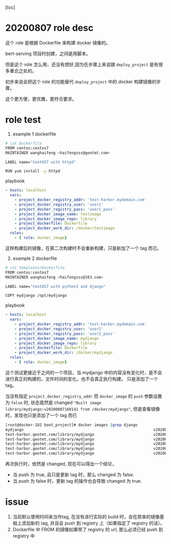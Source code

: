 [toc]
# 20200807 role desc

这个 role 是根据 Dockerfile 来构建 docker 镜像的。

bert-serving 项目时创建，之间是用脚本。

但是这个 role 怎么用，还没有想好,因为在步骤上来说跟 `deploy_project` 是有很多重合之处的。

初步来说会把这个 role 的功能替代 `deploy_project` 中的 docker 构建镜像的步骤。

这个更方便，更优雅，更符合要求。


# role test

1. example 1
dockerfile
```bash
# cat Dockerfile
FROM centos:centos7
MAINTAINER wanghaifeng <haifengsss@geotmt.com>

LABEL name="CentOS7 with httpd"

RUN yum install -y httpd
```

playbook
```yaml
- hosts: localhost
  vars:
    - project_docker_registry_addr: 'test-harbor.mydomain.com'
    - project_docker_registry_user: 'user1'
    - project_docker_registry_pass: 'user1_pass'
    - project_docker_image_name: testimage
    - project_docker_image_repo: library
    - project_dockerfile: Dockerfile
    - project_docker_work_dir: /docker/testimage
  roles:
    - { role: docker_image}
```

这样构建后的镜像，在第二次构建时不会重新构建，只是新加了一个 tag 而已。

2. example 2
dockerfile
```bash
# cat templates/Dockerfile 
FROM centos:centos7
MAINTAINER wanghaifeng <haifengsss@163.com>

LABEL name="CentOS7 with python3 and django"

COPY mydjango /opt/mydjango
```
playbook
```yaml
- hosts: localhost
  vars:
    - project_docker_registry_addr: 'test-harbor.mydomain.com'
    - project_docker_registry_user: 'user2'
    - project_docker_registry_pass: 'user2_pass'
    - project_docker_image_name: mydjango
    - project_docker_image_repo: library
    - project_dockerfile: Dockerfile
    - project_docker_work_dir: /docker/mydjango
  roles:
    - { role: docker_image}
```

这个测试更接近于之间的一个项目，当 mydjango 中的内容没有变化时，是不会进行真正的构建的，文件时间的变化，也不会真正执行构建。
只是添加了一个 tag。

当没有指定 `project_docker_registry_addr` 而 `docker_image` 的 `push` 参数设置为 `false` 时,
状态竟然是 changed `"Built image library/mydjango:v20200807160141 from /docker/mydjango"`,
但是查看镜像时，发现也只是添加了一个 tag 而已
```bash
[root@docker-182 boot_project]# docker images |grep django
mydjango                                                         v20200807160141     17d0657b2419        5 hours ago         265MB
test-harbor.geotmt.com/library/mydjango                          v20200807111407     17d0657b2419        5 hours ago         265MB
test-harbor.geotmt.com/library/mydjango                          v20200807111601     17d0657b2419        5 hours ago         265MB
test-harbor.geotmt.com/library/mydjango                          v20200807111734     17d0657b2419        5 hours ago         265MB
test-harbor.geotmt.com/library/mydjango                          v20200807111115     0049bc6dea01        5 hours ago         265MB
test-harbor.geotmt.com/library/mydjango                          v20200807111305     0049bc6dea01        5 hours ago         265MB
```

再次执行时，依然是 changed, 现在可以得出一个结论，
* 当 push 为 true, 且只是更新 tag 时，那么 changed 为 false.
* 当 push 为 false 时，更新 tag 的操作也会导致 changed 为 true.



# issue

1. 当前默认使用时间来当作tag, 在没有进行实际的 build 时，会在原来的镜像基础上添加新的 tag, 并且会 push 到 registry 上（如果指定了 registry 的话）。
2. Dockerfile 中 FROM 的镜像如果带了 registry 的 url, 那么必须已经 push 到 registry 中
